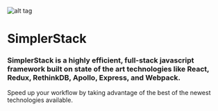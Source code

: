 ![alt tag](https://cloud.githubusercontent.com/assets/14098106/16669927/215a6390-4455-11e6-94c5-8a64b93124ec.png)
# SimplerStack
### SimplerStack is a highly efficient, full-stack javascript framework built on state of the art technologies like React, Redux, RethinkDB, Apollo, Express, and Webpack.
Speed up your workflow by taking advantage of the best of the newest technologies available.
